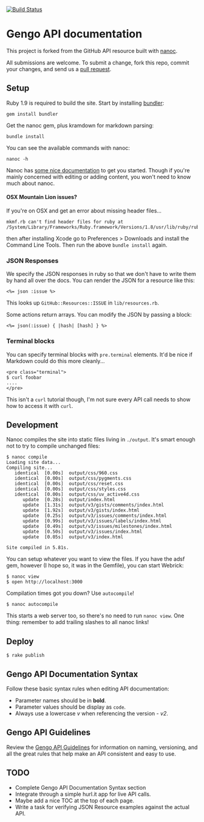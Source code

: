 [![Build Status](https://secure.travis-ci.org/gengo/gengo_api_docs.png?branch=master)](https://travis-ci.org/gengo/gengo_api_docs)

# Gengo API documentation

This project is forked from the GitHub API resource built with [nanoc][nanoc].

All submissions are welcome. To submit a change, fork this repo, commit your changes, and send us a [pull request](http://help.github.com/send-pull-requests/).

## Setup

Ruby 1.9 is required to build the site. Start by installing [bundler](http://gembundler.com/):

    gem install bundler

Get the nanoc gem, plus kramdown for markdown parsing:

    bundle install

You can see the available commands with nanoc:

    nanoc -h

Nanoc has [some nice documentation](http://nanoc.stoneship.org/docs/3-getting-started/) to get you started.  Though if you're mainly concerned with editing or adding content, you won't need to know much about nanoc.

[nanoc]: http://nanoc.stoneship.org/

#### OSX Mountain Lion issues?

If you're on OSX and get an error about missing header files...

    mkmf.rb can't find header files for ruby at /System/Library/Frameworks/Ruby.framework/Versions/1.8/usr/lib/ruby/ruby.h

then after installing Xcode go to Preferences > Downloads and install the Command Line Tools. Then run the above `bundle install` again.

### JSON Responses

We specify the JSON responses in ruby so that we don't have to write
them by hand all over the docs.  You can render the JSON for a resource
like this:

    <%= json :issue %>

This looks up `GitHub::Resources::ISSUE` in `lib/resources.rb`.

Some actions return arrays.  You can modify the JSON by passing a block:

    <%= json(:issue) { |hash| [hash] } %>

### Terminal blocks

You can specify terminal blocks with `pre.terminal` elements.  It'd be
nice if Markdown could do this more cleanly...

    <pre class="terminal">
    $ curl foobar
    ....
    </pre>

This isn't a `curl` tutorial though, I'm not sure every API call needs
to show how to access it with `curl`.

## Development

Nanoc compiles the site into static files living in `./output`.  It's
smart enough not to try to compile unchanged files:

    $ nanoc compile
    Loading site data...
    Compiling site...
       identical  [0.00s]  output/css/960.css
       identical  [0.00s]  output/css/pygments.css
       identical  [0.00s]  output/css/reset.css
       identical  [0.00s]  output/css/styles.css
       identical  [0.00s]  output/css/uv_active4d.css
          update  [0.28s]  output/index.html
          update  [1.31s]  output/v3/gists/comments/index.html
          update  [1.92s]  output/v3/gists/index.html
          update  [0.25s]  output/v3/issues/comments/index.html
          update  [0.99s]  output/v3/issues/labels/index.html
          update  [0.49s]  output/v3/issues/milestones/index.html
          update  [0.50s]  output/v3/issues/index.html
          update  [0.05s]  output/v3/index.html

    Site compiled in 5.81s.

You can setup whatever you want to view the files.  If you have the adsf
gem, however (I hope so, it was in the Gemfile), you can start Webrick:

    $ nanoc view
    $ open http://localhost:3000

Compilation times got you down?  Use `autocompile`!

    $ nanoc autocompile

This starts a web server too, so there's no need to run `nanoc view`.
One thing: remember to add trailing slashes to all nanoc links!

## Deploy

    $ rake publish

## Gengo API Documentation Syntax

Follow these basic syntax rules when editing API documentation:

 * Parameter names should be in **bold**.
 * Parameter values should be display as `code`.
 * Always use a lowercase *v* when referencing the version - *v2*.

## Gengo API Guidelines

Review the [Gengo API Guidelines](http://github.com/myGengo/tech-docs-internal/) for information on naming, versioning, and all the great rules that help make an API consistent and easy to use.

## TODO

* Complete Gengo API Documentation Syntax section
* Integrate through a simple hurl.it app for live API calls.
* Maybe add a nice TOC at the top of each page.
* Write a task for verifying JSON Resource examples against the actual
  API.

